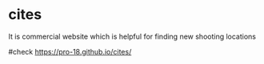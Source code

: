 # cites
It is commercial website which is helpful for finding new shooting locations

#check
https://pro-18.github.io/cites/
